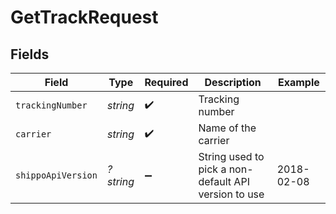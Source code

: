 # GetTrackRequest


## Fields

| Field                                                | Type                                                 | Required                                             | Description                                          | Example                                              |
| ---------------------------------------------------- | ---------------------------------------------------- | ---------------------------------------------------- | ---------------------------------------------------- | ---------------------------------------------------- |
| `trackingNumber`                                     | *string*                                             | :heavy_check_mark:                                   | Tracking number                                      |                                                      |
| `carrier`                                            | *string*                                             | :heavy_check_mark:                                   | Name of the carrier                                  |                                                      |
| `shippoApiVersion`                                   | *?string*                                            | :heavy_minus_sign:                                   | String used to pick a non-default API version to use | 2018-02-08                                           |